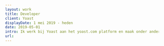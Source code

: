 ```yaml
---
layout: work
title: Developer
client: Yoast
displayDate: 1 mei 2019 - heden
date: 2019-05-01
intro: Ik werk bij Yoast aan het yoast.com platform en maak onder andere gebruik van JavaScript, React en PHP.
url:
---
```

